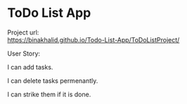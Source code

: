 # ToDo List App

Project url:  
https://binakhalid.github.io/Todo-List-App/ToDoListProject/  

User Story:  

I can add tasks.  

I can delete tasks permenantly.  

I can strike them if it is done.  


